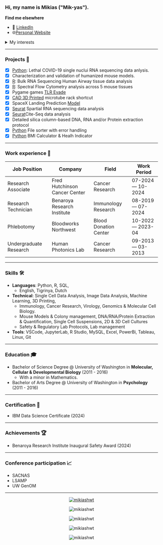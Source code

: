 ### Hi, my name is Mikias ("Mik-yas").

**Find me elsewhere**

- :link: [LinkedIn](https://www.linkedin.com/in/dayyass/) 
- :globe_with_meridians:[Personal Website](https://www.mikiashwt.com/)

<details>
<summary>My interests</summary>

- Machine Learning
- Data Science
- Cloud Computing
- Transcriptome & Proteome Sequencing
- Sequencing and Imaging Data
- Flow & Mass Cytometry 
- Virology
- Immunology
- Cancer Research
- Transgenic Mouse Models
- Protein Folding
- Computer-Aided Design
- 3D Printing
- Electroplating
- Silicone & Resin Mold Making
- DIY Projects
 
</details>

<hr/>

### Projects 🐾
- [x] [Python](https://github.com/MikiasHWT/scRNA_Lethal_Covid19_Analysis/blob/main/scRNA_Lethal_Covid19_Analysis.ipynb): Lethal COVID-19 single nuclui RNA sequencing data anlysis. 
- [x] Characterization and validation of humanized mouse models.
- [x] [R](https://www.mikiashwt.com/ProjectTwo/airway_GSE52778.html): Bulk RNA Sequencing Human Airway tissue data analysis
- [x] [R](https://www.mikiashwt.com/ProjectTwo/PostQC_OMIP095.html): Spectral Flow Cytometry analysis across 5 mouse tissues
- [x] Pygame games [TLR Evade](https://github.com/MikiasHWT/Python-pygame/blob/main/TLR_Evade.py)
- [x] [CAD 3D Printed](https://www.thingiverse.com/thing:6573903) microtube rack shortcut 
- [x] SpaceX Landing Prediction [Model](https://github.com/MikiasHWT/ibm_cert/blob/main/SpaceX_Landing_Prediction.ipynb)
- [x] [Seurat](https://github.com/MikiasHWT/R-Spatial-Seq/blob/main/Sequencing_Based.Rmd) Spartial RNA sequencing data analysis
- [x] [Seurat](https://github.com/MikiasHWT/R-scRNA-Seq/blob/main/MultiModal_Practice.Rmd)Cite-Seq data analysis
- [x] Detailed silica column-based DNA, RNA and/or Protein extraction protocol
- [x] [Python](https://github.com/MikiasHWT/Python/blob/main/File_Sorter.ipynb) File sorter with error handling
- [x] [Python](https://github.com/MikiasHWT/Python/blob/main/BMI_Calculator.ipynb) BMI Calculator & Healh Indicator
<hr/>

### Work experience 👔
| Job Position                  | Company                        | Field                         | Work Period       |
| ----------------------------- | ------------------------------ | ----------------------------- | ----------------- |
| Research Associate            | Fred Hutchinson Cancer Center  | Cancer Research               | 07-2024 — 10-2024 |
| Research Technician           | Benaroya Research Institute    | Immunology Research           | 08-2019 — 07-2024 |
| Phlebotomy                    | Bloodworks Northwest           | Blood Donation Center         | 10-2022 — 2023-04 |
| Undergraduate Research        | Human Photonics Lab            | Cancer Research               | 09-2013 — 03-2013 |
<hr/>

### Skills 🛠️
- **Languages**: Python, R, SQL, 
  - English, Tigrinya, Dutch
- **Technical**: Single Cell Data Analysis, Image Data Analysis, Machine Learning, 3D Printing, 
  - Immunology, Cancer Research, Virology, Genomics & Molecular Cell Biology. 
  - Mouse Models & Colony management, DNA/RNA/Protein Extraction & Quantification, Single Cell Suspensions, 2D & 3D Cell Cultures
  - Safety & Regulatory Lab Protocols, Lab management
- **Tools**: VSCode, JupyterLab, R Studio, MySQL, Excel, PowerBi, Tableau, Linux, Git
<hr/>

### Education 🎓
- Bachelor of Science Degree @ University of Washington in **Molecular, Cellular & Developmental Biology** (2011 - 2016)
  - With a minor in Mathematics. 
- Bachelor of Arts Degree @ University of Washington in **Psychology** (2011 - 2016)
<hr/>

### Certification :scroll:
- IBM Data Science Certificate (2024)
<hr/>

### Achievements 🏆
- Benaroya Research Institute Inaugural Safety Award (2024)
<hr/>

### Conference participation 📈
- SACNAS
- LSAMP
- UW GenOM
<hr/>

<!-- Github Trophies -->
<p align="center"> <a href="https://github.com/ryo-ma/github-profile-trophy"><img
                        src="https://github-profile-trophy.vercel.app/?username=mikiashwt&theme=onedark"
                        alt="mikiashwt" /></a> </p>


<!-- View counter -->
<p align="center"> <img
                src="https://komarev.com/ghpvc/?username=mikiashwt&label=Profile%20views&color=0e75b6&style=flat"
                alt="mikiashwt" /> </p>

<!-- Github most used languages-->
<p align="center"><img
                src="https://github-readme-stats.vercel.app/api/top-langs?username=mikiashwt&show_icons=true&locale=en&layout=compact"
                alt="mikiashwt" /></p>

<!-- Github Stats -->
<p align="center"><img src="https://github-readme-stats.vercel.app/api?username=mikiashwt&show_icons=true&locale=en"
                alt="mikiashwt" />
</p>

<p align="center"><img src="https://github-readme-streak-stats.herokuapp.com/?user=mikiashwt&" alt="mikiashwt" />
</p>

